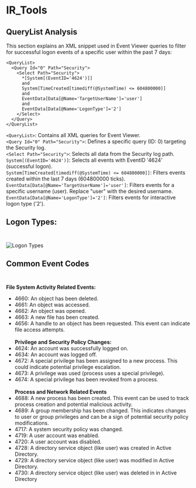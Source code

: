 
# IR_Tools

## QueryList Analysis

This section explains an XML snippet used in Event Viewer queries to filter for successful logon events of a specific user within the past 7 days:

```
<QueryList>
  <Query Id="0" Path="Security">
    <Select Path="Security">
      *[System[(EventID='4624')]]
      and
      System[TimeCreated[timediff(@SystemTime) <= 604800000]]
      and
      EventData[Data[@Name='TargetUserName']='user']
      and
      EventData[Data[@Name='LogonType']='2']
    </Select>
  </Query>
</QueryList>

```

```<QueryList>```:  Contains all XML queries for Event Viewer. <br/>
```<Query Id="0" Path="Security">```: Defines a specific query (ID: 0) targeting the Security log. <br/>
```<Select Path="Security">```: Selects all data from the Security log path. <br/>
```System[(EventID='4624')]```: Selects all events with EventID '4624' (successful logon). <br/>
```System[TimeCreated[timediff(@SystemTime) <= 604800000]]```: Filters events created within the last 7 days (604800000 ticks). <br/>
```EventData[Data[@Name='TargetUserName']='user']```: Filters events for a specific username (user). Replace "user" with the desired username. <br/>
```EventData[Data[@Name='LogonType']='2']```: Filters events for interactive logon type ('2'). <br/>

## Logon Types: <br/> <br/>
![Logon Types](https://github.com/shlomo120/IR_Tools/blob/687cc421ca23207c129ee34f7bd4d7d6a4846a64/Logon%20Types.png)


## Common Event Codes <br/> <br/>
**File System Activity Related Events:** <br/>
* 4660: An object has been deleted. <br/>
* 4661: An object was accessed. <br/>
* 4662: An object was opened. <br/>
* 4663: A new file has been created. <br/>
* 4656: A handle to an object has been requested. This event can indicate file access attempts. <br/> <br/>
**Privilege and Security Policy Changes:** <br/>
* 4624: An account was successfully logged on. <br/>
* 4634: An account was logged off. <br/>
* 4672: A special privilege has been assigned to a new process. This could indicate potential privilege escalation. <br/>
* 4673: A privilege was used (process uses a special privilege). <br/>
* 4674: A special privilege has been revoked from a process. <br/> <br/>
**Process and Network Related Events** <br/>
* 4688: A new process has been created. This event can be used to track process creation and potential malicious activity. <br/>
* 4689: A group membership has been changed. This indicates changes to user or group privileges and can be a sign of potential security policy modifications. <br/>
* 4717: A system security policy was changed. <br/>
* 4719: A user account was enabled. <br/>
* 4720: A user account was disabled. <br/>
* 4728: A directory service object (like user) was created in Active Directory. <br/> 
* 4729: A directory service object (like user) was modified in Active Directory.<br/> 
* 4730: A directory service object (like user) was deleted in in Active Directory <br/>





